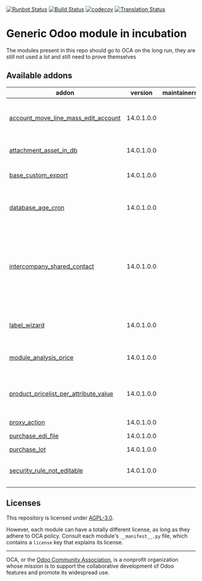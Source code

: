 [![Runbot Status](https://runbot.odoo-community.org/runbot/badge/flat//14.0.svg)](https://runbot.odoo-community.org/runbot/repo/github-com-oca-ak-odoo-incubator-)
[![Build Status](https://travis-ci.com/OCA/ak-odoo-incubator.svg?branch=14.0)](https://travis-ci.com/OCA/ak-odoo-incubator)
[![codecov](https://codecov.io/gh/OCA/ak-odoo-incubator/branch/14.0/graph/badge.svg)](https://codecov.io/gh/OCA/ak-odoo-incubator)
[![Translation Status](https://translation.odoo-community.org/widgets/ak-odoo-incubator-14-0/-/svg-badge.svg)](https://translation.odoo-community.org/engage/ak-odoo-incubator-14-0/?utm_source=widget)

<!-- /!\ do not modify above this line -->

# Generic Odoo module in incubation

The modules present in this repo should go to OCA on the long run, they are still not used a lot and still need to prove themselves

<!-- /!\ do not modify below this line -->

<!-- prettier-ignore-start -->

[//]: # (addons)

Available addons
----------------
addon | version | maintainers | summary
--- | --- | --- | ---
[account_move_line_mass_edit_account](account_move_line_mass_edit_account/) | 14.0.1.0.0 |  | Give the possibility to edit in mass the account on move line
[attachment_asset_in_db](attachment_asset_in_db/) | 14.0.1.0.0 |  | Always store odoo asset in database
[base_custom_export](base_custom_export/) | 14.0.1.0.0 |  | Base Customer Export
[database_age_cron](database_age_cron/) | 14.0.1.0.0 |  | Run a cron that determines database age
[intercompany_shared_contact](intercompany_shared_contact/) | 14.0.1.0.0 |  | User of each company are contact of a company partner. All child address of a company are automatically shared
[label_wizard](label_wizard/) | 14.0.1.0.0 |  | Wizard for choosing how many labels to print
[module_analysis_price](module_analysis_price/) | 14.0.1.0.0 |  | Module Analysis Price
[product_pricelist_per_attribute_value](product_pricelist_per_attribute_value/) | 14.0.1.0.0 |  | Allows to have pricelist rule by product attribute value.
[proxy_action](proxy_action/) | 14.0.1.0.0 |  | Proxy Action
[purchase_edi_file](purchase_edi_file/) | 14.0.1.0.0 |  | Purchase EDI file
[purchase_lot](purchase_lot/) | 14.0.1.0.0 |  | Purchase Lot
[security_rule_not_editable](security_rule_not_editable/) | 14.0.1.0.0 |  | Forbid editing rule form UI force using code

[//]: # (end addons)

<!-- prettier-ignore-end -->

## Licenses

This repository is licensed under [AGPL-3.0](LICENSE).

However, each module can have a totally different license, as long as they adhere to OCA
policy. Consult each module's `__manifest__.py` file, which contains a `license` key
that explains its license.

----

OCA, or the [Odoo Community Association](http://odoo-community.org/), is a nonprofit
organization whose mission is to support the collaborative development of Odoo features
and promote its widespread use.
